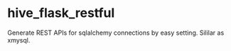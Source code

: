 # hive_flask_restful
Generate REST APIs for sqlalchemy connections by easy setting. Sililar as xmysql.

